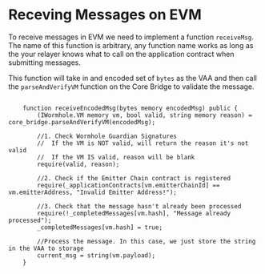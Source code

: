 # Receving Messages on EVM

To receive messages in EVM we need to implement a function `receiveMsg`. The name of this function is arbitrary, any function name works as long as the your relayer knows what to call on the application contract when submitting messages. 

This function will take in and encoded set of `bytes` as the VAA and then call the `parseAndVerifyVM` function on the Core Bridge to validate the message.

```solidity

    function receiveEncodedMsg(bytes memory encodedMsg) public {
        (IWormhole.VM memory vm, bool valid, string memory reason) = core_bridge.parseAndVerifyVM(encodedMsg);
        
        //1. Check Wormhole Guardian Signatures
        //  If the VM is NOT valid, will return the reason it's not valid
        //  If the VM IS valid, reason will be blank
        require(valid, reason);

        //2. Check if the Emitter Chain contract is registered
        require(_applicationContracts[vm.emitterChainId] == vm.emitterAddress, "Invalid Emitter Address!");
    
        //3. Check that the message hasn't already been processed
        require(!_completedMessages[vm.hash], "Message already processed");
        _completedMessages[vm.hash] = true;

        //Process the message. In this case, we just store the string in the VAA to storage
        current_msg = string(vm.payload);
    }

```